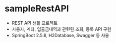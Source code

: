 # sampleRestAPI
- REST API 샘플 프로젝트
- 사용자, 계좌, 입출금내역과 관련된 조회, 등록 API 구현
- SpringBoot 2.5.8, H2Database, Swagger 등 사용
